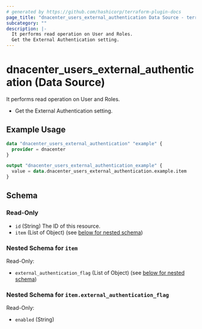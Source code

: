 ```yaml
---
# generated by https://github.com/hashicorp/terraform-plugin-docs
page_title: "dnacenter_users_external_authentication Data Source - terraform-provider-dnacenter"
subcategory: ""
description: |-
  It performs read operation on User and Roles.
  Get the External Authentication setting.
---
```


# dnacenter_users_external_authentication (Data Source)

It performs read operation on User and Roles.

- Get the External Authentication setting.

## Example Usage

```terraform
data "dnacenter_users_external_authentication" "example" {
  provider = dnacenter
}

output "dnacenter_users_external_authentication_example" {
  value = data.dnacenter_users_external_authentication.example.item
}
```

<!-- schema generated by tfplugindocs -->
## Schema

### Read-Only

- `id` (String) The ID of this resource.
- `item` (List of Object) (see [below for nested schema](#nestedatt--item))

<a id="nestedatt--item"></a>
### Nested Schema for `item`

Read-Only:

- `external_authentication_flag` (List of Object) (see [below for nested schema](#nestedobjatt--item--external_authentication_flag))

<a id="nestedobjatt--item--external_authentication_flag"></a>
### Nested Schema for `item.external_authentication_flag`

Read-Only:

- `enabled` (String)
